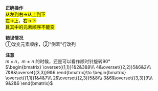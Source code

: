 **正确操作**  
<mark>从左到右→从上到下</mark>  
<mark>左→上</mark>，<mark>右→下</mark>  
<mark>且其中的元素顺序不能变</mark>  
  
**错误情况**  
①改变元素顺序，②"倒着"行改列  
  
**注意**  
$m\times n，m\neq n$ 的时候，还是可以看作顺时针旋转90°  
$\begin{bmatrix}  
\overset{(1,1)}1&2&3&9\\\  
4&\overset{(2,2)}5&6&2\\\  
7&8&\overset{(3,3)}9&6  
\end{bmatrix}\to  
\begin{bmatrix}  
\overset{(1,1)}1&4&7\\\  
2&\overset{(2,3)}5&8\\\  
3&6&\overset{(3,3)}9\\\  
9&2&6  
\end{bmatrix}$  
